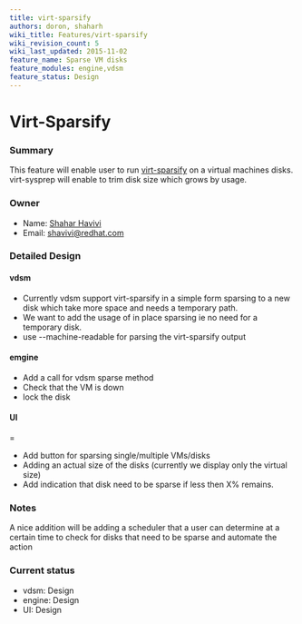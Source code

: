 ```yaml
---
title: virt-sparsify
authors: doron, shaharh
wiki_title: Features/virt-sparsify
wiki_revision_count: 5
wiki_last_updated: 2015-11-02
feature_name: Sparse VM disks
feature_modules: engine,vdsm
feature_status: Design
---
```


# Virt-Sparsify

### Summary

This feature will enable user to run [virt-sparsify](http://libguestfs.org/virt-sparsify.1.html) on a virtual machines disks. virt-sysprep will enable to trim disk size which grows by usage.

### Owner

*   Name: [ Shahar Havivi](User:Shaharh)
*   Email: <shavivi@redhat.com>

### Detailed Design

#### vdsm

*   Currently vdsm support virt-sparsify in a simple form sparsing to a new disk which take more space and needs a temporary path.
*   We want to add the usage of in place sparsing ie no need for a temporary disk.
*   use --machine-readable for parsing the virt-sparsify output

#### emgine

*   Add a call for vdsm sparse method
*   Check that the VM is down
*   lock the disk

#### UI

=

*   Add button for sparsing single/multiple VMs/disks
*   Adding an actual size of the disks (currently we display only the virtual size)
*   Add indication that disk need to be sparse if less then X% remains.

### Notes

A nice addition will be adding a scheduler that a user can determine at a certain time to check for disks that need to be sparse and automate the action

### Current status

*   vdsm: Design
*   engine: Design
*   UI: Design
